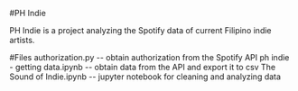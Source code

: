 
#PH Indie

PH Indie is a project analyzing the Spotify data of current Filipino indie artists.


#Files
authorization.py -- obtain authorization from the Spotify API
ph indie - getting data.ipynb -- obtain data from the API and export it to csv
The Sound of Indie.ipynb -- jupyter notebook for cleaning and analyzing data